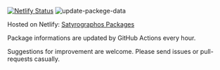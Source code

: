 [![Netlify Status](https://api.netlify.com/api/v1/badges/c47a37ca-b7e2-4ccf-8de9-250e51c9981e/deploy-status)](https://app.netlify.com/sites/satyrographos-packages/deploys)
![update-packege-data](https://github.com/matsud224/satypkg-viewer/workflows/update-packege-data/badge.svg)

Hosted on Netlify: [Satyrographos Packages](https://satyrographos-packages.netlify.app/)

Package informations are updated by GitHub Actions every hour.

Suggestions for improvement are welcome. Please send issues or pull-requests casually.
